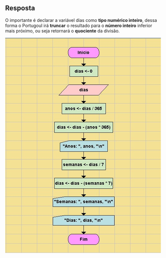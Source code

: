 ## Resposta

O importante é declarar a variável dias como **tipo numérico inteiro**, dessa forma o Portugoul irá **truncar** o resultado para o **número inteiro** inferior mais próximo, ou seja retornará o **quociente** da divisão.

![Diagrama de fluxo](./markdown/Volume0/Exercicio_4/Diagrama.jpg)


